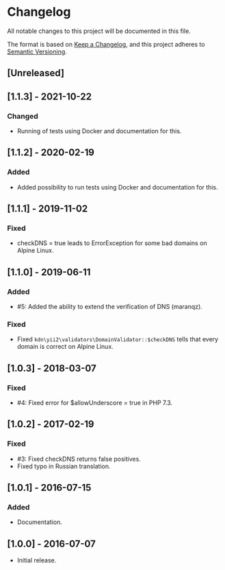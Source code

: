 # Changelog
All notable changes to this project will be documented in this file.

The format is based on [Keep a Changelog](https://keepachangelog.com/en/1.0.0/),
and this project adheres to [Semantic Versioning](https://semver.org/spec/v2.0.0.html).

## [Unreleased]

## [1.1.3] - 2021-10-22
### Changed
- Running of tests using Docker and documentation for this.

## [1.1.2] - 2020-02-19
### Added
- Added possibility to run tests using Docker and documentation for this.

## [1.1.1] - 2019-11-02
### Fixed
- checkDNS = true leads to ErrorException for some bad domains on Alpine Linux.

## [1.1.0] - 2019-06-11
### Added
- \#5: Added the ability to extend the verification of DNS (maranqz).

### Fixed
- Fixed `kdn\yii2\validators\DomainValidator::$checkDNS` tells that every domain is correct on Alpine Linux.

## [1.0.3] - 2018-03-07
### Fixed
- \#4: Fixed error for $allowUnderscore = true in PHP 7.3.

## [1.0.2] - 2017-02-19
### Fixed
- \#3: Fixed checkDNS returns false positives.
- Fixed typo in Russian translation.

## [1.0.1] - 2016-07-15
### Added
- Documentation.

## [1.0.0] - 2016-07-07

- Initial release.
